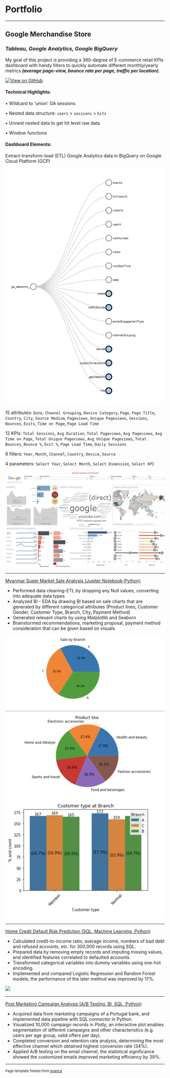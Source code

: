 # Portfolio
---
## Google Merchandise Store 

### *Tableau, Google Analytics, Google BigQuery*

My goal of this project is providing a 360-degree of E-commerce retail KPIs dashboard with handy filters to quickly automate different monthly/yearly metrics ***(average page-view, bounce rate per page, traffic per location)***.

[![View on GitHub](https://img.shields.io/badge/Tableau-View%20on%20Tableau-E97627?logo=Tableau)](https://public.tableau.com/app/profile/amy.hoang02/viz/GoogleMerchandiseStoreAnalytic/Dashboard1)

#### **Technical Highlights:**

• Wildcard to 'union' GA sessions

• Nested data structure: `users` > `sessions` > `hits`

• Unnest nested data to get hit level raw data

• Window functions

#### **Dashboard Elements:** 

Extract-transform-load (ETL) Google Analytics data in BigQuery on Google Cloud Platform (GCP)

<center><img src="images/treemap.PNG"/></center>

15 attributes: `Date`, `Channel Grouping`, `Device Category`, `Page`, `Page Title`, `Country`, `City`, `Source Medium`, `Pageviews`, `Unique Pageviews`, `Sessions`, `Bounces`, `Exits`, `Time on Page`, `Page Load Time`

12 KPIs: `Total Sessions`, `Avg Duration`, `Total Pageviews`, `Avg Pageviews`, `Avg Time on Page`, `Total Unique Pageviews`, `Avg Unique Pageviews`, `Total Bounces`, `Bounce %`, `Exit %`, `Page Load Time`, `Daily Sessions`

6 filters: `Year`, `Month`, `Channel`, `Country`, `Device`, `Source`

4 parameters: `Select Year`, `Select Month`, `Select Dimension`, `Select KPI`

<center><img src="images/Google Analytic KPI1.png?raw=true"/></center>



---
[Myanmar Super Market Sale Analysis (Jupiter Notebook-Python)](https://github.com/amyhoang02/Myanmar-Super-Market-Sale-Analysis/blob/main/Myanmar-Super-Market-Sale-Analysis.ipynb)
-	Performed data cleaning-ETL by dropping any Null values, converting into adequate data types 
-	Analyzed BI - EDA by drawing BI based on sale charts that are generated by different categorical attributes (Product lines, Customer Gender, Customer Type, Branch, City, Payment Method)
-	Generated relevant charts by using Matplotlib and Seaborn 
-	Brainstormed recommendations, marketing proposal, payment method consideration that can be given based on visuals
<img src="images/python1.png?raw=true"/>
<img src="images/python2.png?raw=true"/>
<img src="images/python3.png?raw=true"/>


---
[Home Credit Default Risk Prediction (SQL, Machine Learning, Python)](https://github.com/shuchangliang/Projects/blob/master/Home%20Credit%20Default%20Risk.ipynb)
-	Calculated credit-to-income ratio, average income, numbers of bad debt and refused accounts, etc. for 300,000 records using SQL.
-	Prepared data by removing empty records and imputing missing values, and identified features correlated to defaulted accounts.
-	Transformed categorical variables into dummy variables using one-hot encoding.
-	Implemented and compared Logistic Regression and Random Forest models, the performance of the later method was improved by 17%.
<img src="images/Random Forest AOC.png?raw=true"/>

---
[Post Marketing Campaign Analysis (A/B Testing, BI, SQL, Python)](https://github.com/shuchangliang/Projects/blob/master/Post%20Campaign%20Analysis%20rev.1.ipynb)
-	Acquired data from marketing campaigns of a Portugal bank, and implemented data pipeline with SQL connector in Python.
-	Visualized 10,000 campaign records in Plotly, an interactive plot enables segmentation of different campaigns and other characteristics (e.g. users per age group, valid offers per day).
-	Completed conversion and retention rate analysis, determining the most effective channel which obtained highest conversion rate (34%).
-	Applied A/B testing on the email channel, the statistical significance showed the customized emails improved marketing efficiency by 39%.





---
<p style="font-size:11px">Page template forked from <a href="https://github.com/evanca/quick-portfolio">evanca</a></p>
<!-- Remove above link if you don't want to attibute -->
